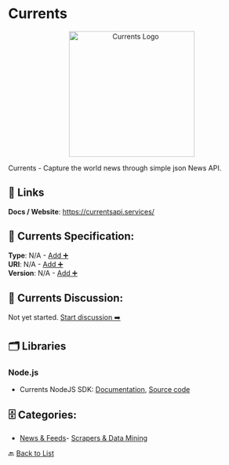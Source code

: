 # Currents
<p align="center">
    <img width="256" src="https://raw.githubusercontent.com/apis-list/apis-list/main/apis/currents/logo_256x256.png" alt="Currents Logo"/>
</p>
Currents - Capture the world news through simple json News API.

##  🔗 Links
**Docs / Website**: https://currentsapi.services/

## 🧬 Currents Specification:
**Type**: N/A - [Add ➕](https://github.com/apis-list/apis-list/edit/main/apis.yaml#L4450)  
**URI**: N/A - [Add ➕](https://github.com/apis-list/apis-list/edit/main/apis.yaml#L4450)  
**Version**: N/A - [Add ➕](https://github.com/apis-list/apis-list/edit/main/apis.yaml#L4450)

## 💬 Currents Discussion:
Not yet started. [Start discussion ➡️](https://github.com/apis-list/apis-list/discussions/new)

## 🗂️ Libraries
### Node.js
- Currents NodeJS SDK: [Documentation](https://currentsapi.services/en/docs/official), [Source code](https://github.com/currentsapi-dev/currentsapi_nodejs)


## 🗄️ Categories:
- [News & Feeds](https://github.com/apis-list/apis-list#news--feeds-)- [Scrapers & Data Mining](https://github.com/apis-list/apis-list#scrapers--data-mining-)

🔙  [Back to List](https://github.com/apis-list/apis-list)
